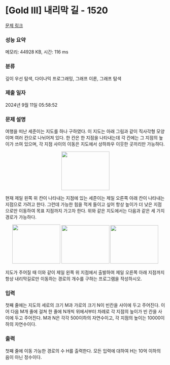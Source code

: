 # [Gold III] 내리막 길 - 1520 

[문제 링크](https://www.acmicpc.net/problem/1520) 

### 성능 요약

메모리: 44928 KB, 시간: 116 ms

### 분류

깊이 우선 탐색, 다이나믹 프로그래밍, 그래프 이론, 그래프 탐색

### 제출 일자

2024년 9월 11일 05:58:52

### 문제 설명

<p>여행을 떠난 세준이는 지도를 하나 구하였다. 이 지도는 아래 그림과 같이 직사각형 모양이며 여러 칸으로 나뉘어져 있다. 한 칸은 한 지점을 나타내는데 각 칸에는 그 지점의 높이가 쓰여 있으며, 각 지점 사이의 이동은 지도에서 상하좌우 이웃한 곳끼리만 가능하다.</p>

<p style="text-align: center;"><img alt="" src="https://upload.acmicpc.net/0e11f3db-35d2-4b01-9aa0-9a39252f05be/-/preview/" style="width: 151px; height: 122px;"></p>

<p>현재 제일 왼쪽 위 칸이 나타내는 지점에 있는 세준이는 제일 오른쪽 아래 칸이 나타내는 지점으로 가려고 한다. 그런데 가능한 힘을 적게 들이고 싶어 항상 높이가 더 낮은 지점으로만 이동하여 목표 지점까지 가고자 한다. 위와 같은 지도에서는 다음과 같은 세 가지 경로가 가능하다.</p>

<p style="text-align: center;"><img alt="" src="https://upload.acmicpc.net/917d0418-35db-4081-9f62-69a2cc78721e/-/preview/" style="width: 151px; height: 123px;"> <img alt="" src="https://upload.acmicpc.net/1ed5b78d-a4a1-49c0-8c23-12a12e2937e1/-/preview/" style="width: 151px; height: 121px;"> <img alt="" src="https://upload.acmicpc.net/e57e7ef0-cc56-4340-ba5f-b22af1789f63/-/preview/" style="width: 151px; height: 121px;"></p>

<p>지도가 주어질 때 이와 같이 제일 왼쪽 위 지점에서 출발하여 제일 오른쪽 아래 지점까지 항상 내리막길로만 이동하는 경로의 개수를 구하는 프로그램을 작성하시오.</p>

### 입력 

 <p>첫째 줄에는 지도의 세로의 크기 M과 가로의 크기 N이 빈칸을 사이에 두고 주어진다. 이어 다음 M개 줄에 걸쳐 한 줄에 N개씩 위에서부터 차례로 각 지점의 높이가 빈 칸을 사이에 두고 주어진다. M과 N은 각각 500이하의 자연수이고, 각 지점의 높이는 10000이하의 자연수이다.</p>

### 출력 

 <p>첫째 줄에 이동 가능한 경로의 수 H를 출력한다. 모든 입력에 대하여 H는 10억 이하의 음이 아닌 정수이다.</p>

